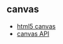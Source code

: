 canvas
---
- [html5 canvas](http://www.williammalone.com/articles/create-html5-canvas-javascript-drawing-app/)
- [canvas API](https://developer.mozilla.org/en-US/docs/Web/API/Canvas_API/Tutorial)

